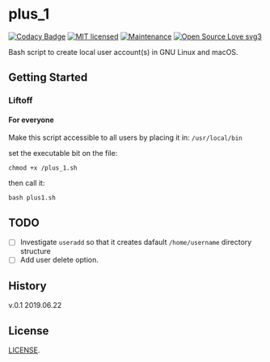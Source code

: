 # plus_1

[![Codacy Badge](https://api.codacy.com/project/badge/Grade/d9aaccd5c21741989e69e273117f1d45)](https://www.codacy.com/app/marshki/plus_1?utm_source=github.com&amp;utm_medium=referral&amp;utm_content=marshki/plus_1&amp;utm_campaign=Badge_Grade)
[![MIT licensed](https://img.shields.io/badge/license-MIT-blue.svg)](https://raw.githubusercontent.com/hyperium/hyper/master/LICENSE)
[![Maintenance](https://img.shields.io/badge/Maintained%3F-yes-green.svg)](https://GitHub.com/Naereen/StrapDown.js/graphs/commit-activity)
[![Open Source Love svg3](https://badges.frapsoft.com/os/v3/open-source.svg?v=103)](https://github.com/ellerbrock/open-source-badges/)

Bash script to create local user account(s) in GNU Linux and macOS. 

## Getting Started 

### Liftoff

#### For everyone

Make this script accessible to all users by placing it in: `/usr/local/bin` 

set the executable bit on the file:

`chmod +x /plus_1.sh`   

then call it:

`bash plus1.sh` 

## TODO
- [ ] Investigate `useradd` so that it creates dafault `/home/username` directory structure
- [ ] Add user delete option. 

## History
v.0.1 2019.06.22

## License 
[LICENSE](https://github.com/marshki/plus_1/blob/master/LICENSE).
